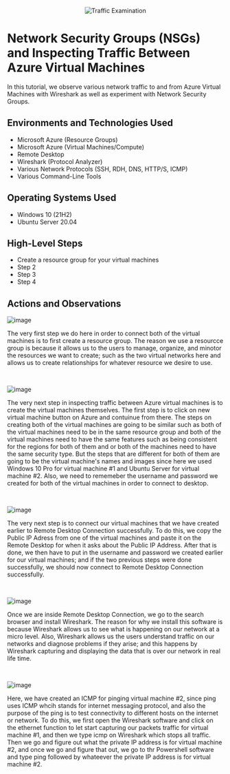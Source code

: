 <p align="center">
<img src="https://i.imgur.com/Ua7udoS.png" alt="Traffic Examination"/>
</p>

<h1>Network Security Groups (NSGs) and Inspecting Traffic Between Azure Virtual Machines</h1>
In this tutorial, we observe various network traffic to and from Azure Virtual Machines with Wireshark as well as experiment with Network Security Groups. <br />


<h2>Environments and Technologies Used</h2>

- Microsoft Azure (Resource Groups)
- Microsoft Azure (Virtual Machines/Compute)
- Remote Desktop
- Wireshark (Protocol Analyzer)
- Various Network Protocols (SSH, RDH, DNS, HTTP/S, ICMP)
- Various Command-Line Tools

<h2>Operating Systems Used </h2>

- Windows 10 (21H2)
- Ubuntu Server 20.04

<h2>High-Level Steps</h2>

- Create a resource group for your virtual machines
- Step 2
- Step 3
- Step 4

<h2>Actions and Observations</h2>

<p>
</p>
<p>
  
 ![image](https://github.com/amoh2487/azure-network-protocols/assets/148664179/41f2f143-23b4-426a-8bc2-79cf5e336d6a)


The very first step we do here in order to connect both of the virtual machines is to first create a resource group. The reason we use a resourcce group is because it allows us to the users to manage, organize, and minotor the resources we want to create; such as the two virtual networks here and allows us to create relationships for whatever resource we desire to use.
</p>
<br />

<p>
</p>
<p>

![image](https://github.com/amoh2487/azure-network-protocols/assets/148664179/80dc7063-2a9c-40ba-904e-2ceb1276ad93)


The very next step in inspecting traffic between Azure virtual machines is to create the virtual machines themselves. The first step is to click on new virtual machine button on Azure and contuinue from there. The steps on creating both of the virtual machines are going to be similar such as both of the virtual machines need to be in the same resource group and both of the virtual machines need to have the same features such as being consistent for the regions for both of them and or both of the machines need to have the same security type. But the steps that are different for both of them are going to be the virtual machine's names and images since here we used Windows 10 Pro for virtual machine #1 and Ubuntu Server for virtual machine #2. Also, we need to rememeber the username and password we created for both of the virtual machines in order to connect to desktop.
</p>
<br />

<p>
</p>
<p>

![image](https://github.com/amoh2487/azure-network-protocols/assets/148664179/8605926a-86f9-4673-b927-840cf2234814)


The very next step is to connect our virtual machines that we have created earlier to Remote Desktop Connection successfully. To do this, we copy the Public IP Adress from one of the virtual machines and paste it on the Remote Desktop for when it asks about the Public IP Address. After that is done, we then have to put in the username and password we created earlier for our virtual machines; and if the two previous steps were done successfully, we should now connect to Remote Desktop Connection successfully.
</p>
<br />

<p>
</p>
<p>

![image](https://github.com/amoh2487/azure-network-protocols/assets/148664179/f7c35716-4c74-4584-8a61-77f3e4ac4669)


Once we are inside Remote Desktop Connection, we go to the search browser and install Wireshark. The reason for why we install this software is because Wireshark allows us to see what is happening on our network at a micro level. Also, Wireshark allows us the users understand traffic on our networks and diagnose problems if they arise; and this happens by Wireshark capturing and displaying the data that is over our network in real life time.
</p>
<br />

<p>
</p>
<p>

![image](https://github.com/amoh2487/azure-network-protocols/assets/148664179/3be7302a-dac3-4b06-b6c4-5fc831d181aa)


Here, we have created an ICMP for pinging virtual machine #2, since ping uses ICMP whcih stands for internet messaging protocol, and also the purpose of the ping is to test connectivity to different hosts on the internet or network. To do this, we first open the Wireshark software and click on the ethernet function to let start capturing our packets traffic for virtual machine #1, and then we type icmp on Wireshark which stops all traffic. Then we go and figure out what the private IP address is for virtual machine #2, and once we go and figure that out, we go to thr Powershell software and type ping followed by whateever the private IP address is for virtual machine #2.
